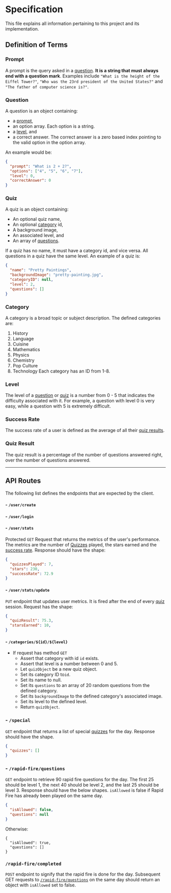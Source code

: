# Specification

This file explains all information pertaining to this project and its implementation.

## Definition of Terms

### Prompt

A prompt is the query asked in a [question](#question). **It is a string that must always end with a question mark**. Examples include `"What is the height of the Eiffel Tower?"`, `"Who was the 23rd president of the United States?"` and `"The father of computer science is?"`.

### Question

A question is an object containing:
- a [prompt](#prompt), 
- an option array. Each option is a string.
- a [level](#level), and
- a correct answer. The correct answer is a zero based index pointing to the valid option in the option array.

An example would be:

```json
{
  "prompt": "What is 2 + 2?",
  "options": ["4", "5", "6", "7"],
  "level": 0,
  "correctAnswer": 0
}
```

### Quiz
A quiz is an object containing:
- An optional quiz name,
- An optional [category](#category) id,
- A background image,
- An associated level, and
- An array of [questions](#question).

If a quiz has no name, it must have a category id, and vice versa. All questions in a quiz have the same level. An example of a quiz is:

```json
{
  "name": "Pretty Paintings",
  "backgroundImage": "pretty-painting.jpg",
  "categoryID": null,
  "level": 2,
  "questions": []
}
```

### Category
A category is a broad topic or subject description. The defined categories are:
1. History
2. Language
3. Cuisine
4. Mathematics
5. Physics
6. Chemistry
7. Pop Culture
8. Technology 
Each category has an ID from 1-8.

### Level
The level of a [question](#question) or [quiz](#quiz) is a number from 0 - 5 that indicates the difficulty associated with it. For example, a question with level 0 is very easy, while a question with 5 is extremely difficult. 

### Success Rate
The success rate of a user is defined as the average of all their [quiz results](#quiz-result).

### Quiz Result
The quiz result is a percentage of the number of questions answered right, over the number of questions answered.

---
## API Routes

The following list defines the endpoints that are expected by the client.

#### - `/user/create`

#### - `/user/login`

#### - `/user/stats`

Protected `GET` Request that returns the metrics of the user's performance. The metrics are the number of [Quizzes](#quiz) played, the stars earned and the [success rate](#success-rate). Response should have the shape:

```json
{
  "quizzesPlayed": 7,
  "stars": 230,
  "successRate": 72.9
}
```

#### - `/user/stats/update`
`PUT` endpoint that updates user metrics. It is fired after the end of every [quiz](#quiz) session. Request has the shape:
```json
{
  "quizResult": 75.3,
  "starsEarned": 10,
}
```

#### - `/categories/${id}/${level}`

- If request has method `GET`
  - Assert that category with id `id` exists.
  - Assert that level is a number between 0 and 5.
  - Let `quizObject` be a new quiz object.
  - Set its category ID to`id`.
  - Set its name to null.
  - Set its `questions` to an array of 20 random questions from the defined category.
  - Set its `backgroundImage` to the defined category's associated image.
  - Set its level to the defined level.
  - Return `quizObject`.

### - `/special`
`GET` endpoint that returns a list of special [quizzes](#quiz) for the day. Response should have the shape.
```json
{
  "quizzes": []
}
```

### - `/rapid-fire/questions`

`GET` endpoint to retrieve 90 rapid fire questions for the day. The first 25 should be level 1, the next 40 should be level 2, and the last 25 should be level 3. Response should have the below shapes.  `isAllowed` is false if Rapid Fire has already been played on the same day. 

```json
{
  "isAllowed": false, 
  "questions": null
}
```
Otherwise:

```
{
  "isAllowed": true, 
  "questions": []
}
```

### `/rapid-fire/completed`

`POST` endpoint to signify that the rapid fire is done for the day. Subsequent GET requests to [`/rapid-fire/questions`](#rapid-fire-questions) on the same day should return an object with `isAllowed` set to false. 







